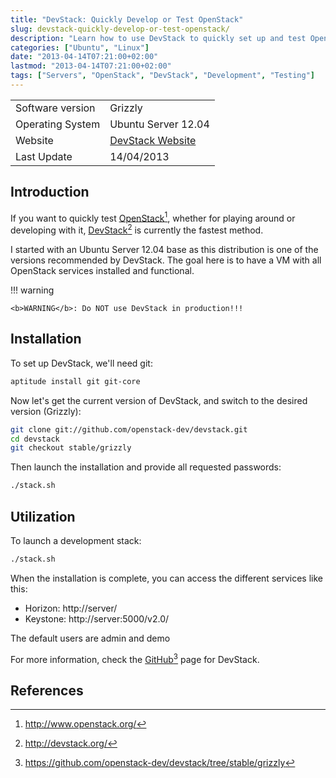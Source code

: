 ```yaml
---
title: "DevStack: Quickly Develop or Test OpenStack"
slug: devstack-quickly-develop-or-test-openstack/
description: "Learn how to use DevStack to quickly set up and test OpenStack for development and testing purposes"
categories: ["Ubuntu", "Linux"]
date: "2013-04-14T07:21:00+02:00"
lastmod: "2013-04-14T07:21:00+02:00"
tags: ["Servers", "OpenStack", "DevStack", "Development", "Testing"]
---
```


|                  |                                          |
| ---------------- | ---------------------------------------- |
| Software version | Grizzly                                  |
| Operating System | Ubuntu Server 12.04                      |
| Website          | [DevStack Website](https://devstack.org/) |
| Last Update      | 14/04/2013                               |

## Introduction

If you want to quickly test [OpenStack](https://www.openstack.org/)[^1], whether for playing around or developing with it, [DevStack](https://devstack.org/)[^2] is currently the fastest method.

I started with an Ubuntu Server 12.04 base as this distribution is one of the versions recommended by DevStack. The goal here is to have a VM with all OpenStack services installed and functional.

!!! warning

    <b>WARNING</b>: Do NOT use DevStack in production!!!

## Installation

To set up DevStack, we'll need git:

```bash
aptitude install git git-core
```

Now let's get the current version of DevStack, and switch to the desired version (Grizzly):

```bash
git clone git://github.com/openstack-dev/devstack.git
cd devstack
git checkout stable/grizzly
```

Then launch the installation and provide all requested passwords:

```bash
./stack.sh
```

## Utilization

To launch a development stack:

```bash
./stack.sh
```

When the installation is complete, you can access the different services like this:

- Horizon: http://server/
- Keystone: http://server:5000/v2.0/

The default users are admin and demo

For more information, check the [GitHub](https://github.com/openstack-dev/devstack/tree/stable/grizzly)[^3] page for DevStack.

## References

[^1]: http://www.openstack.org/
[^2]: http://devstack.org/
[^3]: https://github.com/openstack-dev/devstack/tree/stable/grizzly
